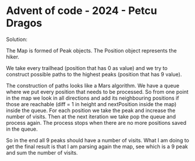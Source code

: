 # Advent of code - 2024 - Petcu Dragos

Solution:

The Map is formed of Peak objects. The Position object represents the hiker. 

We take every trailhead (position that has 0 as value) and we try to construct possible paths
to the highest peaks (position that has 9 value).

The construction of paths looks like a Mars algorithm. We have a queue where we put every 
position that needs to be processed. So from one point in the map we look in all directions 
and add its neighbouring positions if those are reachable (diff = 1 in height and nextPosition 
inside the map) inside the queue. For each position we take the peak and increase the number of
visits. Then at the next iteration we take pop the queue and process again. The process stops 
when there are no more positions saved in the queue.

So in the end all 9 peaks should have a number of visits. What I am doing to get the final
result is that I am parsing again the map, see which is a 9 peak and sum the number of visits.
 